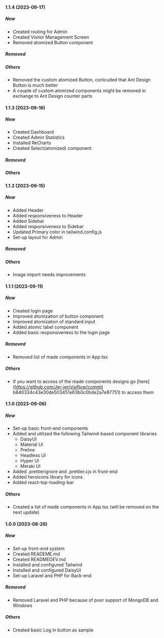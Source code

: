 #### 1.1.4 (2023-09-17)

##### New

- Created routing for Admin
- Created Visitor Management Screen
- Removed atomized Button component

##### Removed

##### Others

- Removed the custom atomized Button, conlcuded that Ant Design Button is much better
- A couple of custom atomized components might be removed in exchange to Ant Design counter parts

#### 1.1.3 (2023-09-16)

##### New

- Created Dashboard
- Created Admin Statistics
- Installed ReCharts
- Created Select(atomized) component

##### Removed

##### Others

#### 1.1.2 (2023-09-15)

##### New

- Added Header
- Added responsiveness to Header
- Added Sidebar
- Added responsiveness to Sidebar
- Updated Primary color in tailwind.config.js
- Set-up layout for Admin

##### Removed

##### Others

- Image import needs improvements

#### 1.1.1 (2023-09-11)

##### New

- Created login page
- Improved atomization of button component
- Improved atomization of standard input
- Added atomic label component
- Added basic responsiveness to the login page

##### Removed

- Removed list of made components in App.tsx

##### Others

- If you want to access of the made components designs go [here](https://github.com/Jer-jer/visiflow/commit b840334c43e30de503451e63b0c0bde2a7e87751) to access them

#### 1.1.0 (2023-09-06)

##### New

- Set-up basic front-end components
- Added and utilized the following Tailwind-based component libraries
  - DaisyUI
  - Material UI
  - Preline
  - Headless UI
  - Hyper UI
  - Meraki UI
- Added .prettierignore and .prettier.cjs in front-end
- Added heroicons library for icons
- Added react-top-loading-bar

##### Others

- Created a list of made components in App.tsx (will be removed on the next update)

#### 1.0.0 (2023-08-26)

##### New

- Set-up front-end system
- Created READEME.md
- Created READMEDEV.md
- Installed and configured Tailwind
- Installed and configured DaisyUI
- Set-up Laravel and PHP for Back-end

##### Removed

- Removed Laravel and PHP because of poor support of MongoDB and Windows

##### Others

- Created basic Log in button as sample
